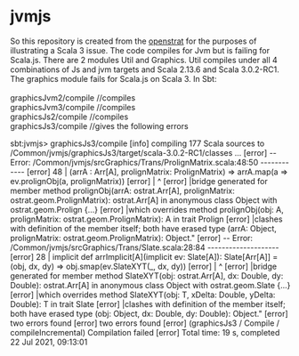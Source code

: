 # jvmjs
So this repository is created from the [openstrat](https://github.com/Rich2/openstrat) for the purposes of illustrating a Scala 3 issue. The code
compiles for Jvm but is failing for Scala.js. There are 2 modules Util and Graphics. Util compiles under all 4 combinations of Js and jvm targets and
Scala 2.13.6 and Scala 3.0.2-RC1. The graphics module fails for Scala.js on Scala 3. In Sbt:<br>
<br>
graphicsJvm2/compile //compiles<br>
graphicsJvm3/compile //compiles<br>
graphicsJs2/compile //compiles<br>
graphicsJs3/compile //gives the following errors<br>


sbt:jvmjs> graphicsJs3/compile
[info] compiling 177 Scala sources to /Common/jvmjs/graphicsJs3/target/scala-3.0.2-RC1/classes ...
[error] -- Error: /Common/jvmjs/srcGraphics/Trans/ProlignMatrix.scala:48:50 ------------
[error] 48 |    (arrA : Arr[A], prolignMatrix: ProlignMatrix) => arrA.map(a => ev.prolignObj(a, prolignMatrix))
[error]    |                                                  ^
[error]    |bridge generated for member method prolignObj(arrA: ostrat.Arr[A], prolignMatrix: ostrat.geom.ProlignMatrix): ostrat.Arr[A] in anonymous class Object with ostrat.geom.Prolign {...}
[error]    |which overrides method prolignObj(obj: A, prolignMatrix: ostrat.geom.ProlignMatrix): A in trait Prolign
[error]    |clashes with definition of the member itself; both have erased type (arrA: Object, prolignMatrix: ostrat.geom.ProlignMatrix): Object."
[error] -- Error: /Common/jvmjs/srcGraphics/Trans/Slate.scala:28:84 --------------------
[error] 28 |  implicit def arrImplicit[A](implicit ev: Slate[A]): Slate[Arr[A]] = (obj, dx, dy) => obj.smap(ev.SlateXYT(_, dx, dy))
[error]    |                                                                                    ^
[error]    |bridge generated for member method SlateXYT(obj: ostrat.Arr[A], dx: Double, dy: Double): ostrat.Arr[A] in anonymous class Object with ostrat.geom.Slate {...}
[error]    |which overrides method SlateXYT(obj: T, xDelta: Double, yDelta: Double): T in trait Slate
[error]    |clashes with definition of the member itself; both have erased type (obj: Object, dx: Double, dy: Double): Object."
[error] two errors found
[error] two errors found
[error] (graphicsJs3 / Compile / compileIncremental) Compilation failed
[error] Total time: 19 s, completed 22 Jul 2021, 09:13:01
